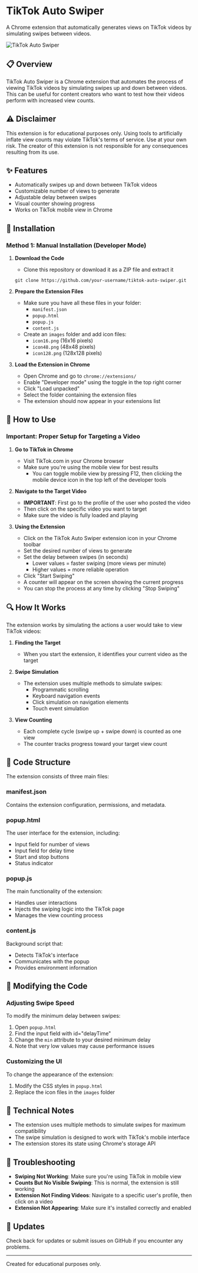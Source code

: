 # TikTok Auto Swiper

A Chrome extension that automatically generates views on TikTok videos by simulating swipes between videos.

![TikTok Auto Swiper](https://i.imgur.com/PLACEHOLDER.png)

## 📋 Overview

TikTok Auto Swiper is a Chrome extension that automates the process of viewing TikTok videos by simulating swipes up and down between videos. This can be useful for content creators who want to test how their videos perform with increased view counts.

## ⚠️ Disclaimer

This extension is for educational purposes only. Using tools to artificially inflate view counts may violate TikTok's terms of service. Use at your own risk. The creator of this extension is not responsible for any consequences resulting from its use.

## ✨ Features

- Automatically swipes up and down between TikTok videos
- Customizable number of views to generate
- Adjustable delay between swipes
- Visual counter showing progress
- Works on TikTok mobile view in Chrome

## 🔧 Installation

### Method 1: Manual Installation (Developer Mode)

1. **Download the Code**
   - Clone this repository or download it as a ZIP file and extract it
   ```
   git clone https://github.com/your-username/tiktok-auto-swiper.git
   ```

2. **Prepare the Extension Files**
   - Make sure you have all these files in your folder:
     - `manifest.json`
     - `popup.html`
     - `popup.js`
     - `content.js`
   - Create an `images` folder and add icon files:
     - `icon16.png` (16x16 pixels)
     - `icon48.png` (48x48 pixels)
     - `icon128.png` (128x128 pixels)

3. **Load the Extension in Chrome**
   - Open Chrome and go to `chrome://extensions/`
   - Enable "Developer mode" using the toggle in the top right corner
   - Click "Load unpacked"
   - Select the folder containing the extension files
   - The extension should now appear in your extensions list

## 🚀 How to Use

### Important: Proper Setup for Targeting a Video

1. **Go to TikTok in Chrome**
   - Visit TikTok.com in your Chrome browser
   - Make sure you're using the mobile view for best results
     - You can toggle mobile view by pressing F12, then clicking the mobile device icon in the top left of the developer tools

2. **Navigate to the Target Video**
   - **IMPORTANT**: First go to the profile of the user who posted the video
   - Then click on the specific video you want to target
   - Make sure the video is fully loaded and playing

3. **Using the Extension**
   - Click on the TikTok Auto Swiper extension icon in your Chrome toolbar
   - Set the desired number of views to generate
   - Set the delay between swipes (in seconds)
     - Lower values = faster swiping (more views per minute)
     - Higher values = more reliable operation
   - Click "Start Swiping"
   - A counter will appear on the screen showing the current progress
   - You can stop the process at any time by clicking "Stop Swiping"

## 🔍 How It Works

The extension works by simulating the actions a user would take to view TikTok videos:

1. **Finding the Target**
   - When you start the extension, it identifies your current video as the target

2. **Swipe Simulation**
   - The extension uses multiple methods to simulate swipes:
     - Programmatic scrolling
     - Keyboard navigation events
     - Click simulation on navigation elements
     - Touch event simulation

3. **View Counting**
   - Each complete cycle (swipe up + swipe down) is counted as one view
   - The counter tracks progress toward your target view count

## 📁 Code Structure

The extension consists of three main files:

### manifest.json
Contains the extension configuration, permissions, and metadata.

### popup.html
The user interface for the extension, including:
- Input field for number of views
- Input field for delay time
- Start and stop buttons
- Status indicator

### popup.js
The main functionality of the extension:
- Handles user interactions
- Injects the swiping logic into the TikTok page
- Manages the view counting process

### content.js
Background script that:
- Detects TikTok's interface
- Communicates with the popup
- Provides environment information

## 🔧 Modifying the Code

### Adjusting Swipe Speed
To modify the minimum delay between swipes:
1. Open `popup.html`
2. Find the input field with id="delayTime"
3. Change the `min` attribute to your desired minimum delay
4. Note that very low values may cause performance issues

### Customizing the UI
To change the appearance of the extension:
1. Modify the CSS styles in `popup.html`
2. Replace the icon files in the `images` folder

## 📝 Technical Notes

- The extension uses multiple methods to simulate swipes for maximum compatibility
- The swipe simulation is designed to work with TikTok's mobile interface
- The extension stores its state using Chrome's storage API

## 🐛 Troubleshooting

- **Swiping Not Working**: Make sure you're using TikTok in mobile view
- **Counts But No Visible Swiping**: This is normal, the extension is still working
- **Extension Not Finding Videos**: Navigate to a specific user's profile, then click on a video
- **Extension Not Appearing**: Make sure it's installed correctly and enabled

## 🔄 Updates

Check back for updates or submit issues on GitHub if you encounter any problems.

---

Created for educational purposes only.